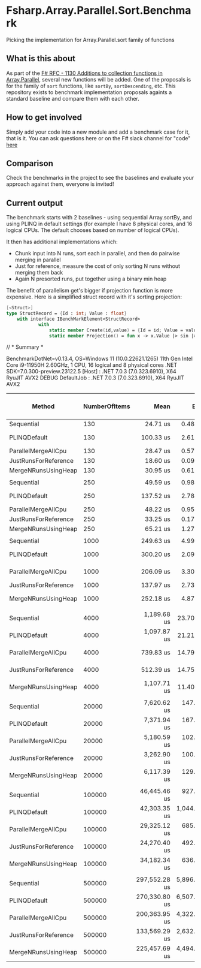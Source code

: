 # Fsharp.Array.Parallel.Sort.Benchmark
Picking the implementation for Array.Parallel.sort family of functions


## What is this about
As part of the [F# RFC - 1130 Additions to collection functions in Array.Parallel](https://github.com/fsharp/fslang-design/pull/720 ), several new functions will be added.
One of the proposals is for the family of `sort` functions, like `sortBy`, `sortDescending`, etc.
This repository exists to benchmark implementation proposals againts a standard baseline and compare them with each other.

## How to get involved
Simply add your code into a new module and add a benchmark case for it, that is it.
You can ask questions here or on the F# slack channel for "code" [here](https://app.slack.com/huddle/T04BJKUMU/C1R50TKEU)

## Comparison

Check the benchmarks in the project to see the baselines and evaluate your approach against them, everyone is invited!


## Current output

The benchmark starts with 2 baselines - using sequential Array.sortBy, and using PLINQ in  default settings (for example I have 8 physical cores, and 16 logical CPUs. The default chooses based on number of logical CPUs).

It then has additional implementations which:
- Chunk input into N runs, sort each in parallel, and then do pairwise merging in parallel
- Just for reference, measure the cost of only sorting N runs without merging them back
- Again N presorted runs, put together using a binary min heap

The benefit of parallelism get's bigger if projection function is more expensive. Here is a simplified struct record with it's sorting projection:

```fsharp
[<Struct>]
type StructRecord = {Id : int; Value : float}
    with interface IBenchMarkElement<StructRecord> 
            with 
                static member Create(id,value) = {Id = id; Value = value}
                static member Projection() = fun x -> x.Value |> sin |> cos |> string 

```
// * Summary *

BenchmarkDotNet=v0.13.4, OS=Windows 11 (10.0.22621.1265)
11th Gen Intel Core i9-11950H 2.60GHz, 1 CPU, 16 logical and 8 physical cores
.NET SDK=7.0.300-preview.23122.5
  [Host]     : .NET 7.0.3 (7.0.323.6910), X64 RyuJIT AVX2 DEBUG
  DefaultJob : .NET 7.0.3 (7.0.323.6910), X64 RyuJIT AVX2


|               Method | NumberOfItems |          Mean |        Error |        StdDev |        Median | Ratio | RatioSD | Completed Work Items | Lock Contentions |      Gen0 |      Gen1 |      Gen2 |   Allocated | Alloc Ratio |
|--------------------- |-------------- |--------------:|-------------:|--------------:|--------------:|------:|--------:|---------------------:|-----------------:|----------:|----------:|----------:|------------:|------------:|
|           Sequential |           130 |      24.71 us |     0.488 us |      1.259 us |      25.01 us |  1.00 |    0.00 |                    - |                - |    0.8850 |    0.0305 |         - |    11.09 KB |        1.00 |
|         PLINQDefault |           130 |     100.33 us |     2.619 us |      7.639 us |      97.37 us |  4.05 |    0.36 |              15.0000 |           0.0032 |   22.2168 |    6.8359 |         - |   179.94 KB |       16.22 |
|  ParallelMergeAllCpu |           130 |      28.47 us |     0.570 us |      0.835 us |      28.23 us |  1.15 |    0.07 |              14.8229 |           0.0001 |    2.0447 |    0.0916 |         - |     24.5 KB |        2.21 |
| JustRunsForReference |           130 |      18.60 us |     0.090 us |      0.080 us |      18.59 us |  0.75 |    0.05 |               9.9839 |           0.0001 |    1.3123 |    0.0610 |         - |    15.57 KB |        1.40 |
|  MergeNRunsUsingHeap |           130 |      30.95 us |     0.616 us |      1.512 us |      30.59 us |  1.26 |    0.09 |               5.6345 |                - |    1.4648 |    0.0610 |         - |     17.5 KB |        1.58 |
|                      |               |               |              |               |               |       |         |                      |                  |           |           |           |             |             |
|           Sequential |           250 |      49.59 us |     0.982 us |      2.352 us |      50.42 us |  1.00 |    0.00 |                    - |                - |    1.7090 |    0.1221 |         - |    21.27 KB |        1.00 |
|         PLINQDefault |           250 |     137.52 us |     2.789 us |      8.225 us |     133.78 us |  2.76 |    0.24 |              15.0000 |           0.0055 |   23.3154 |    7.4463 |         - |   204.39 KB |        9.61 |
|  ParallelMergeAllCpu |           250 |      48.22 us |     0.956 us |      1.975 us |      47.30 us |  0.97 |    0.06 |              15.4761 |           0.0001 |    3.1738 |    0.3052 |         - |    37.68 KB |        1.77 |
| JustRunsForReference |           250 |      33.25 us |     0.176 us |      0.165 us |      33.26 us |  0.66 |    0.03 |              11.5988 |           0.0001 |    2.1973 |    0.1831 |         - |    26.05 KB |        1.22 |
|  MergeNRunsUsingHeap |           250 |      65.21 us |     1.271 us |      1.978 us |      65.26 us |  1.31 |    0.06 |               5.9347 |           0.0001 |    2.4414 |    0.1221 |         - |    29.69 KB |        1.40 |
|                      |               |               |              |               |               |       |         |                      |                  |           |           |           |             |             |
|           Sequential |          1000 |     249.63 us |     4.991 us |     11.959 us |     252.58 us |  1.00 |    0.00 |                    - |                - |    6.8359 |    1.4648 |         - |    85.07 KB |        1.00 |
|         PLINQDefault |          1000 |     300.20 us |     2.099 us |      1.639 us |     300.13 us |  1.20 |    0.07 |              15.0000 |           0.0054 |   35.1563 |   15.6250 |         - |   381.61 KB |        4.49 |
|  ParallelMergeAllCpu |          1000 |     206.09 us |     3.302 us |      3.089 us |     204.90 us |  0.82 |    0.04 |              16.9700 |           0.0005 |   10.0098 |    2.9297 |         - |   119.22 KB |        1.40 |
| JustRunsForReference |          1000 |     137.97 us |     2.735 us |      2.927 us |     136.44 us |  0.54 |    0.04 |              10.8005 |           0.0002 |    7.5684 |    1.9531 |         - |    89.79 KB |        1.06 |
|  MergeNRunsUsingHeap |          1000 |     252.18 us |     4.876 us |      4.561 us |     252.79 us |  1.00 |    0.07 |               9.9287 |           0.0005 |    8.3008 |    2.4414 |         - |   105.85 KB |        1.24 |
|                      |               |               |              |               |               |       |         |                      |                  |           |           |           |             |             |
|           Sequential |          4000 |   1,189.68 us |    23.706 us |     61.194 us |   1,212.32 us |  1.00 |    0.00 |                    - |                - |   27.3438 |   17.5781 |         - |   340.08 KB |        1.00 |
|         PLINQDefault |          4000 |   1,097.87 us |    21.219 us |     31.102 us |   1,096.36 us |  0.92 |    0.06 |              15.0000 |           0.0156 |  107.4219 |   82.0313 |         - |  1118.66 KB |        3.29 |
|  ParallelMergeAllCpu |          4000 |     739.83 us |    14.793 us |     38.710 us |     717.94 us |  0.62 |    0.05 |              23.1436 |           0.0039 |   37.1094 |   27.3438 |         - |   445.85 KB |        1.31 |
| JustRunsForReference |          4000 |     512.39 us |    14.752 us |     43.496 us |     488.86 us |  0.43 |    0.04 |              16.0400 |           0.0039 |   28.3203 |   17.5781 |         - |   345.72 KB |        1.02 |
|  MergeNRunsUsingHeap |          4000 |   1,107.71 us |    11.406 us |     10.669 us |   1,106.27 us |  0.93 |    0.07 |              13.8242 |           0.0020 |   33.2031 |   15.6250 |         - |   408.39 KB |        1.20 |
|                      |               |               |              |               |               |       |         |                      |                  |           |           |           |             |             |
|           Sequential |         20000 |   7,620.62 us |   147.973 us |    151.957 us |   7,650.60 us |  1.00 |    0.00 |                    - |                - |  234.3750 |  226.5625 |  140.6250 |  1701.64 KB |        1.00 |
|         PLINQDefault |         20000 |   7,371.94 us |   167.297 us |    493.279 us |   7,273.21 us |  0.94 |    0.07 |              15.0000 |           0.0391 |  890.6250 |  867.1875 |  500.0000 |  6345.03 KB |        3.73 |
|  ParallelMergeAllCpu |         20000 |   5,180.59 us |   102.685 us |    291.301 us |   5,203.52 us |  0.67 |    0.05 |              22.1953 |                - |  343.7500 |  343.7500 |  250.0000 |  2195.37 KB |        1.29 |
| JustRunsForReference |         20000 |   3,262.90 us |   100.738 us |    297.029 us |   3,377.11 us |  0.41 |    0.04 |              15.6953 |           0.0039 |  140.6250 |  140.6250 |  140.6250 |  1706.87 KB |        1.00 |
|  MergeNRunsUsingHeap |         20000 |   6,117.39 us |   129.950 us |    370.754 us |   6,080.71 us |  0.78 |    0.03 |              15.6016 |           0.0156 |  242.1875 |  242.1875 |  242.1875 |  2020.08 KB |        1.19 |
|                      |               |               |              |               |               |       |         |                      |                  |           |           |           |             |             |
|           Sequential |        100000 |  46,445.46 us |   927.418 us |  2,569.872 us |  46,363.88 us |  1.00 |    0.00 |                    - |                - |  800.0000 |  700.0000 |  300.0000 |   8506.5 KB |        1.00 |
|         PLINQDefault |        100000 |  42,303.35 us | 1,044.727 us |  3,030.943 us |  41,739.93 us |  0.92 |    0.08 |              15.0000 |                - | 1916.6667 | 1833.3333 | 1000.0000 | 29587.04 KB |        3.48 |
|  ParallelMergeAllCpu |        100000 |  29,325.12 us |   685.956 us |  2,022.556 us |  29,254.13 us |  0.63 |    0.06 |              23.7500 |           0.0313 | 1125.0000 | 1093.7500 |  625.0000 | 10880.09 KB |        1.28 |
| JustRunsForReference |        100000 |  24,270.40 us |   492.855 us |  1,453.194 us |  23,859.51 us |  0.53 |    0.05 |              16.6563 |                - |  937.5000 |  906.2500 |  437.5000 |  8525.58 KB |        1.00 |
|  MergeNRunsUsingHeap |        100000 |  34,182.34 us |   636.317 us |    624.948 us |  34,090.93 us |  0.70 |    0.04 |              16.6154 |                - |  923.0769 |  846.1538 |  461.5385 | 10086.08 KB |        1.19 |
|                      |               |               |              |               |               |       |         |                      |                  |           |           |           |             |             |
|           Sequential |        500000 | 297,552.28 us | 5,896.793 us | 15,841.353 us | 298,819.85 us |  1.00 |    0.00 |                    - |                - | 2000.0000 | 1000.0000 |         - | 42537.13 KB |        1.00 |
|         PLINQDefault |        500000 | 270,330.80 us | 6,507.567 us | 19,187.709 us | 272,489.33 us |  0.91 |    0.08 |              15.0000 |                - | 3500.0000 | 3000.0000 | 1000.0000 | 138090.7 KB |        3.25 |
|  ParallelMergeAllCpu |        500000 | 200,363.95 us | 4,322.695 us | 12,745.564 us | 199,310.43 us |  0.67 |    0.07 |              24.0000 |                - | 3000.0000 | 2666.6667 |  666.6667 | 54274.43 KB |        1.28 |
| JustRunsForReference |        500000 | 133,569.29 us | 2,632.951 us |  5,318.691 us | 132,682.94 us |  0.45 |    0.03 |              18.2500 |                - | 3250.0000 | 3000.0000 |  750.0000 | 42554.21 KB |        1.00 |
|  MergeNRunsUsingHeap |        500000 | 225,457.69 us | 4,494.303 us | 11,357.678 us | 225,774.20 us |  0.76 |    0.05 |              28.0000 |                - | 2000.0000 | 1000.0000 |         - | 50356.93 KB |        1.18 |
